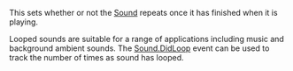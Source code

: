 This sets whether or not the [Sound](https://create.roblox.com/docs/reference/engine/classes/Sound) repeats once it has finished when it
is playing.

Looped sounds are suitable for a range of applications including music and
background ambient sounds. The [Sound.DidLoop](https://create.roblox.com/docs/reference/engine/classes/Sound#DidLoop) event can be used to track
the number of times as sound has looped.